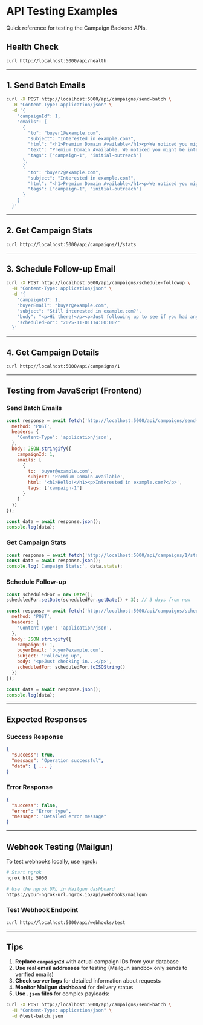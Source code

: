 # API Testing Examples

Quick reference for testing the Campaign Backend APIs.

## Health Check

```bash
curl http://localhost:5000/api/health
```

---

## 1. Send Batch Emails

```bash
curl -X POST http://localhost:5000/api/campaigns/send-batch \
  -H "Content-Type: application/json" \
  -d '{
    "campaignId": 1,
    "emails": [
      {
        "to": "buyer1@example.com",
        "subject": "Interested in example.com?",
        "html": "<h1>Premium Domain Available</h1><p>We noticed you might be interested in <strong>example.com</strong>.</p>",
        "text": "Premium Domain Available. We noticed you might be interested in example.com.",
        "tags": ["campaign-1", "initial-outreach"]
      },
      {
        "to": "buyer2@example.com",
        "subject": "Interested in example.com?",
        "html": "<h1>Premium Domain Available</h1><p>We noticed you might be interested in <strong>example.com</strong>.</p>",
        "tags": ["campaign-1", "initial-outreach"]
      }
    ]
  }'
```

---

## 2. Get Campaign Stats

```bash
curl http://localhost:5000/api/campaigns/1/stats
```

---

## 3. Schedule Follow-up Email

```bash
curl -X POST http://localhost:5000/api/campaigns/schedule-followup \
  -H "Content-Type: application/json" \
  -d '{
    "campaignId": 1,
    "buyerEmail": "buyer@example.com",
    "subject": "Still interested in example.com?",
    "body": "<p>Hi there!</p><p>Just following up to see if you had any questions about <strong>example.com</strong>.</p><p>Best regards,<br>Your Name</p>",
    "scheduledFor": "2025-11-01T14:00:00Z"
  }'
```

---

## 4. Get Campaign Details

```bash
curl http://localhost:5000/api/campaigns/1
```

---

## Testing from JavaScript (Frontend)

### Send Batch Emails
```javascript
const response = await fetch('http://localhost:5000/api/campaigns/send-batch', {
  method: 'POST',
  headers: {
    'Content-Type': 'application/json',
  },
  body: JSON.stringify({
    campaignId: 1,
    emails: [
      {
        to: 'buyer@example.com',
        subject: 'Premium Domain Available',
        html: '<h1>Hello!</h1><p>Interested in example.com?</p>',
        tags: ['campaign-1']
      }
    ]
  })
});

const data = await response.json();
console.log(data);
```

### Get Campaign Stats
```javascript
const response = await fetch('http://localhost:5000/api/campaigns/1/stats');
const data = await response.json();
console.log('Campaign Stats:', data.stats);
```

### Schedule Follow-up
```javascript
const scheduledFor = new Date();
scheduledFor.setDate(scheduledFor.getDate() + 3); // 3 days from now

const response = await fetch('http://localhost:5000/api/campaigns/schedule-followup', {
  method: 'POST',
  headers: {
    'Content-Type': 'application/json',
  },
  body: JSON.stringify({
    campaignId: 1,
    buyerEmail: 'buyer@example.com',
    subject: 'Following up',
    body: '<p>Just checking in...</p>',
    scheduledFor: scheduledFor.toISOString()
  })
});

const data = await response.json();
console.log(data);
```

---

## Expected Responses

### Success Response
```json
{
  "success": true,
  "message": "Operation successful",
  "data": { ... }
}
```

### Error Response
```json
{
  "success": false,
  "error": "Error type",
  "message": "Detailed error message"
}
```

---

## Webhook Testing (Mailgun)

To test webhooks locally, use [ngrok](https://ngrok.com):

```bash
# Start ngrok
ngrok http 5000

# Use the ngrok URL in Mailgun dashboard
https://your-ngrok-url.ngrok.io/api/webhooks/mailgun
```

### Test Webhook Endpoint
```bash
curl http://localhost:5000/api/webhooks/test
```

---

## Tips

1. **Replace `campaignId`** with actual campaign IDs from your database
2. **Use real email addresses** for testing (Mailgun sandbox only sends to verified emails)
3. **Check server logs** for detailed information about requests
4. **Monitor Mailgun dashboard** for delivery status
5. **Use `.json` files** for complex payloads:

```bash
curl -X POST http://localhost:5000/api/campaigns/send-batch \
  -H "Content-Type: application/json" \
  -d @test-batch.json
```

